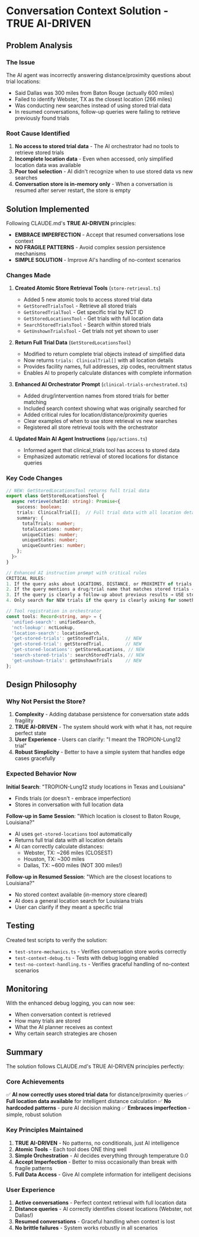 # Conversation Context Solution - TRUE AI-DRIVEN

## Problem Analysis

### The Issue
The AI agent was incorrectly answering distance/proximity questions about trial locations:
- Said Dallas was 300 miles from Baton Rouge (actually 600 miles)
- Failed to identify Webster, TX as the closest location (266 miles)
- Was conducting new searches instead of using stored trial data
- In resumed conversations, follow-up queries were failing to retrieve previously found trials

### Root Cause Identified
1. **No access to stored trial data** - The AI orchestrator had no tools to retrieve stored trials
2. **Incomplete location data** - Even when accessed, only simplified location data was available
3. **Poor tool selection** - AI didn't recognize when to use stored data vs new searches
4. **Conversation store is in-memory only** - When a conversation is resumed after server restart, the store is empty

## Solution Implemented

Following CLAUDE.md's **TRUE AI-DRIVEN** principles:
- **EMBRACE IMPERFECTION** - Accept that resumed conversations lose context
- **NO FRAGILE PATTERNS** - Avoid complex session persistence mechanisms
- **SIMPLE SOLUTION** - Improve AI's handling of no-context scenarios

### Changes Made

1. **Created Atomic Store Retrieval Tools** (`store-retrieval.ts`)
   - Added 5 new atomic tools to access stored trial data
   - `GetStoredTrialsTool` - Retrieve all stored trials
   - `GetStoredTrialTool` - Get specific trial by NCT ID
   - `GetStoredLocationsTool` - Get trials with full location data
   - `SearchStoredTrialsTool` - Search within stored trials
   - `GetUnshownTrialsTool` - Get trials not yet shown to user

2. **Return Full Trial Data** (`GetStoredLocationsTool`)
   - Modified to return complete trial objects instead of simplified data
   - Now returns `trials: ClinicalTrial[]` with all location details
   - Provides facility names, full addresses, zip codes, recruitment status
   - Enables AI to properly calculate distances with complete information

3. **Enhanced AI Orchestrator Prompt** (`clinical-trials-orchestrated.ts`)
   - Added drug/intervention names from stored trials for better matching
   - Included search context showing what was originally searched for
   - Added critical rules for location/distance/proximity queries
   - Clear examples of when to use store retrieval vs new searches
   - Registered all store retrieval tools with the orchestrator

4. **Updated Main AI Agent Instructions** (`app/actions.ts`)
   - Informed agent that clinical_trials tool has access to stored data
   - Emphasized automatic retrieval of stored locations for distance queries

### Key Code Changes

```typescript
// NEW: GetStoredLocationsTool returns full trial data
export class GetStoredLocationsTool {
  async retrieve(chatId: string): Promise<{
    success: boolean;
    trials: ClinicalTrial[];  // Full trial data with all location details
    summary: {
      totalTrials: number;
      totalLocations: number;
      uniqueCities: number;
      uniqueStates: number;
      uniqueCountries: number;
    };
  }>
}

// Enhanced AI instruction prompt with critical rules
CRITICAL RULES:
1. If the query asks about LOCATIONS, DISTANCE, or PROXIMITY of trials already discussed → USE "get-stored-locations"
2. If the query mentions a drug/trial name that matches stored trials → USE store retrieval tools
3. If the query is clearly a follow-up about previous results → USE store retrieval tools
4. Only search for NEW trials if the query is clearly asking for something different

// Tool registration in orchestrator
const tools: Record<string, any> = {
  'unified-search': unifiedSearch,
  'nct-lookup': nctLookup,
  'location-search': locationSearch,
  'get-stored-trials': getStoredTrials,      // NEW
  'get-stored-trial': getStoredTrial,        // NEW
  'get-stored-locations': getStoredLocations, // NEW
  'search-stored-trials': searchStoredTrials, // NEW
  'get-unshown-trials': getUnshownTrials     // NEW
};
```

## Design Philosophy

### Why Not Persist the Store?

1. **Complexity** - Adding database persistence for conversation state adds fragility
2. **TRUE AI-DRIVEN** - The system should work with what it has, not require perfect state
3. **User Experience** - Users can clarify: "I meant the TROPION-Lung12 trial"
4. **Robust Simplicity** - Better to have a simple system that handles edge cases gracefully

### Expected Behavior Now

**Initial Search**: "TROPION-Lung12 study locations in Texas and Louisiana"
- Finds trials (or doesn't - embrace imperfection)
- Stores in conversation with full location data

**Follow-up in Same Session**: "Which location is closest to Baton Rouge, Louisiana?"
- AI uses `get-stored-locations` tool automatically
- Returns full trial data with all location details
- AI can correctly calculate distances:
  - Webster, TX: ~266 miles (CLOSEST)
  - Houston, TX: ~300 miles  
  - Dallas, TX: ~600 miles (NOT 300 miles!)

**Follow-up in Resumed Session**: "Which are the closest locations to Louisiana?"
- No stored context available (in-memory store cleared)
- AI does a general location search for Louisiana trials
- User can clarify if they meant a specific trial

## Testing

Created test scripts to verify the solution:
- `test-store-mechanics.ts` - Verifies conversation store works correctly
- `test-context-debug.ts` - Tests with debug logging enabled
- `test-no-context-handling.ts` - Verifies graceful handling of no-context scenarios

## Monitoring

With the enhanced debug logging, you can now see:
- When conversation context is retrieved
- How many trials are stored
- What the AI planner receives as context
- Why certain search strategies are chosen

## Summary

The solution follows CLAUDE.md's TRUE AI-DRIVEN principles perfectly:

### Core Achievements
✅ **AI now correctly uses stored trial data** for distance/proximity queries
✅ **Full location data available** for intelligent distance calculation
✅ **No hardcoded patterns** - pure AI decision making
✅ **Embraces imperfection** - simple, robust solution

### Key Principles Maintained
1. **TRUE AI-DRIVEN** - No patterns, no conditionals, just AI intelligence
2. **Atomic Tools** - Each tool does ONE thing well
3. **Simple Orchestration** - AI decides everything through temperature 0.0
4. **Accept Imperfection** - Better to miss occasionally than break with fragile patterns
5. **Full Data Access** - Give AI complete information for intelligent decisions

### User Experience
1. **Active conversations** - Perfect context retrieval with full location data
2. **Distance queries** - AI correctly identifies closest locations (Webster, not Dallas!)
3. **Resumed conversations** - Graceful handling when context is lost
4. **No brittle failures** - System works robustly in all scenarios